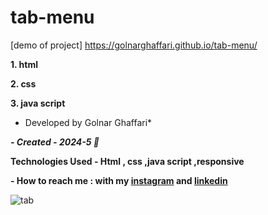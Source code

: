 # tab-menu
 [demo of project]  https://golnarghaffari.github.io/tab-menu/

**1. html**

**2. css**

**3. java script**

* Developed by Golnar Ghaffari*

***- Created - 2024-5 🌷***

**Technologies Used - Html , css ,java script ,responsive**

**- How to reach me : with my [instagram](http://www.instagram.com/golnarghaffari20) and [linkedin](http://www.linkedin.com/in/golnar-ghaffari-b370462a9/")**

![tab](https://github.com/golnarghaffari/tab-menu/assets/155916502/958e6933-5767-45e4-94ad-62127a23369d)
